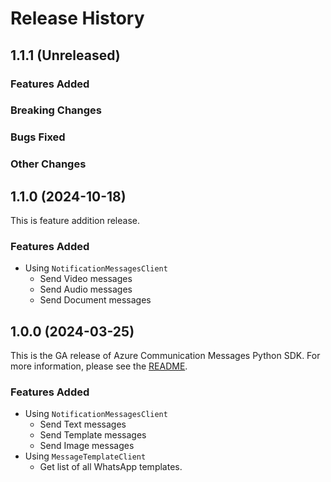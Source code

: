 # Release History

## 1.1.1 (Unreleased)

### Features Added

### Breaking Changes

### Bugs Fixed

### Other Changes

## 1.1.0 (2024-10-18)
This is feature addition release.

### Features Added
- Using `NotificationMessagesClient`
  - Send Video messages
  - Send Audio messages
  - Send Document messages

## 1.0.0 (2024-03-25)

This is the GA release of Azure Communication Messages Python SDK. For more information, please see the [README][read_me].

### Features Added
- Using `NotificationMessagesClient`
  - Send Text messages
  - Send Template messages
  - Send Image messages
- Using `MessageTemplateClient`
  - Get list of all WhatsApp templates.

<!-- LINKS -->
[read_me]: https://github.com/Azure/azure-sdk-for-python/blob/main/sdk/communication/azure-communication-messages/README.md
